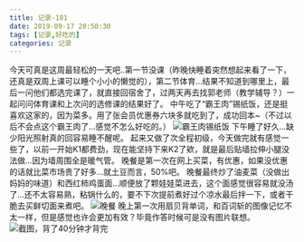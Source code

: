 ```yaml
---
title: 记录-181
date: 2019-09-17 20:50:30
tags: [记录,好吃的]
categories: 记录
---
```

今天可真是这周最轻松的一天吧..第一节没课（昨晚快睡着突然想起来看了一下，还真是双周上课可以睡个小小的懒觉的），第二节体育...结果不知道到哪里上，最后一问他们都选完课了，就直接回宿舍了，过两天再去找郭老师（教学辅导？）一起问问体育课和上次问的选修课的结果好了。
中午吃了“霸王肉”锡纸饭，还是挺喜欢这家的，因为菜多。用了张会员优惠券六块多就吃到了，成功回本~（不过以后不会点这个霸王肉了...感觉不怎么好吃的。）
![霸王肉锡纸饭](/img/记录181-1.jpg)
下午睡了好久...缺少阳光照射真的回容易睡不醒呢。
起来又做了次全程初级，今天做完就有感觉一些了，以前一开始K1都费劲，现在能坚持下来K2了欸，就是最后贴墙拉伸小腿没法做...因为墙周围全是暖气管。
晚餐是第一次在网上买菜，有优惠，如果没优惠的话就比菜市场贵了好多...就土豆而言，50%吧。
晚餐最终炒了油麦菜（没做出妈妈的味道）和西红柿鸡蛋面...顺便放了颗娃娃菜进去，这个面感觉很容易就没汤了...还不太容易熟，粘锅什么的，要不下次提前煮好过个凉水最后拌一下，或者干脆去买鲜切面来煮吧。
![晚餐](/img/记录181-2.jpg)
晚上第一次用扇贝背单词，和百词斩的图像记忆不太一样，但是感觉也许会更加有效？毕竟作答时候可是没有图片联想。
![截图，背了40分钟才背完](/img/记录181-3.png)